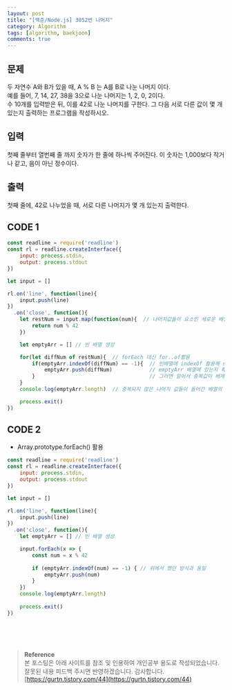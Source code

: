 ```yaml
---
layout: post
title: "[백준/Node.js] 3052번 나머지"
category: Algorithm
tags: [algorithm, baekjoon]
comments: true
---
```


## 문제
두 자연수 A와 B가 있을 때, A % B 는 A를 B로 나눈 나머지 이다.   
예를 들어, 7, 14, 27, 38을 3으로 나눈 나머지는 1, 2, 0, 2이다.   
수 10개를 입력받은 뒤, 이를 42로 나눈 나머지를 구한다. 그 다음 서로 다른 값이 몇 개 있는지 출력하는 프로그램을 작성하시오.

## 입력
첫째 줄부터 열번째 줄 까지 숫자가 한 줄에 하나씩 주어진다. 이 숫자는 1,000보다 작거나 같고, 음이 아닌 정수이다.

## 출력
첫째 줄에, 42로 나누었을 때, 서로 다른 나머지가 몇 개 있는지 출력한다.

## CODE 1
```javascript
const readline = require('readline')
const rl = readline.createInterface({
    input: process.stdin,
    output: process.stdout
})

let input = []

rl.on('line', function(line){
    input.push(line)
})
  .on('close', function(){
    let restNum = input.map(function(num){  // 나머지값들이 요소인 새로운 배열 생성
        return num % 42
    })

    let emptyArr = [] // 빈 배열 생성

    for(let diffNum of restNum){  // forEach 대신 for..of활용
        if(emptyArr.indexOf(diffNum) == -1){  // 빈배열에 indexOf 활용해 restNum 요소들의 값이 
            emptyArr.push(diffNum)            // emptyArr 배열에 있는지 확인, 없으면 푸쉬 
        }                                     // 그러면 알아서 중복값이 배제되겠지?
    }
    console.log(emptyArr.length)  // 중복되지 않은 나머지 값들이 들어간 배열의 길이 출력

    process.exit()
})
```

## CODE 2
- Array.prototype.forEach() 활용

```javascript
const readline = require('readline')
const rl = readline.createInterface({
    input: process.stdin,
    output: process.stdout
})

let input = []

rl.on('line', function(line){
    input.push(line)
})
  .on('close', function(){
    let emptyArr = [] // 빈 배열 생성

    input.forEach(x => {
        const num = x % 42
        
        if (emptyArr.indexOf(num) == -1) { // 위에서 했던 방식과 동일
            emptyArr.push(num)
        }
    })
    console.log(emptyArr.length)
    
    process.exit()
})
```


<br>
<br>
<br>

>**Reference**   
본 포스팅은 아래 사이트를 참조 및 인용하여 개인공부 용도로 작성되었습니다.   
잘못된 내용 피드백 주시면 반영하겠습니다. 감사합니다.   
[https://gurtn.tistory.com/44](https://gurtn.tistory.com/44)